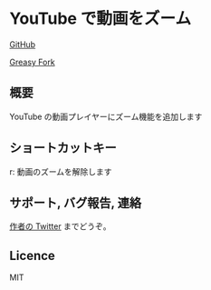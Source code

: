 # YouTube で動画をズーム

[GitHub](https://github.com/sititou70/youtube-video-zoom/)

[Greasy Fork](https://greasyfork.org/ja/scripts/18442-zoom-function-for-youtube)

## 概要

YouTube の動画プレイヤーにズーム機能を追加します

## ショートカットキー

r: 動画のズームを解除します

## サポート, バグ報告, 連絡

[作者の Twitter](https://twitter.com/sititou70) までどうぞ。

## Licence

MIT
